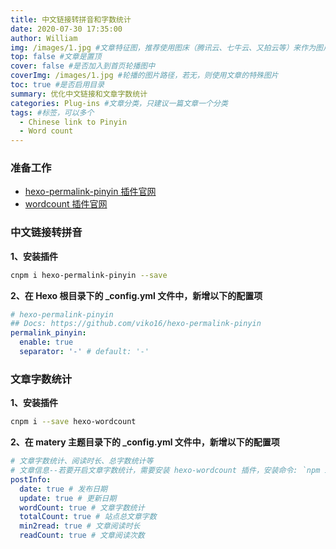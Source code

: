 ```yaml
---
title: 中文链接转拼音和字数统计
date: 2020-07-30 17:35:00
author: William
img: /images/1.jpg #文章特征图，推荐使用图床（腾讯云、七牛云、又拍云等）来作为图片路径
top: false #文章是置顶
cover: false #是否加入到首页轮播图中
coverImg: /images/1.jpg #轮播的图片路径，若无，则使用文章的特殊图片
toc: true #是否启用目录
summary: 优化中文链接和文章字数统计
categories: Plug-ins #文章分类，只建议一篇文章一个分类
tags: #标签，可以多个
  - Chinese link to Pinyin
  - Word count
---
```


### 准备工作

- [hexo-permalink-pinyin 插件官网](https://github.com/viko16/hexo-permalink-pinyin)
- [wordcount 插件官网](https://github.com/willin/hexo-wordcount)

### 中文链接转拼音

**1、安装插件**

```bash
cnpm i hexo-permalink-pinyin --save
```

**2、在 Hexo 根目录下的 \_config.yml 文件中，新增以下的配置项**

```yml
# hexo-permalink-pinyin
## Docs: https://github.com/viko16/hexo-permalink-pinyin
permalink_pinyin:
  enable: true
  separator: '-' # default: '-'
```

### 文章字数统计

**1、安装插件**

```bash
cnpm i --save hexo-wordcount
```

**2、在 matery 主题目录下的 \_config.yml 文件中，新增以下的配置项**

```yml
# 文章字数统计、阅读时长、总字数统计等
# 文章信息--若要开启文章字数统计，需要安装 hexo-wordcount 插件，安装命令: `npm i --save hexo-wordcount`
postInfo:
  date: true # 发布日期
  update: true # 更新日期
  wordCount: true # 文章字数统计
  totalCount: true # 站点总文章字数
  min2read: true # 文章阅读时长
  readCount: true # 文章阅读次数
```
